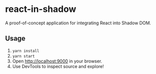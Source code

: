 # react-in-shadow

A proof-of-concept application for integrating React into Shadow DOM.

## Usage

1. `yarn install`
2. `yarn start`
3. Open <a href="http://localhost:9000">http://localhost:9000</a> in your browser.
4. Use DevTools to inspect source and explore!